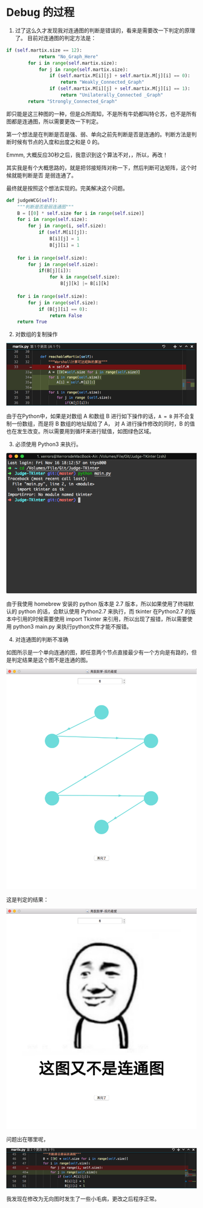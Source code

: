 
# Debug 的过程
1. 过了这么久才发现我对连通图的判断是错误的，看来是需要改一下判定的原理了。
目前对连通图的判定方法是：
```python 
if (self.martix.size == 12):
            return "No_Graph_Here"
        for i in range(self.martix.size):
            for j in range(self.martix.size):
                if (self.martix.M[i][j] + self.martix.M[j][i] == 0):
                    return "Weakly_Connected_Graph"
                if (self.martix.M[i][j] + self.martix.M[j][i] == 1):
                    return "Unilaterally_Connected _Graph"
        return "Strongly_Connected_Graph"
```
即只能是这三种图的一种，但是众所周知，不是所有牛奶都叫特仑苏，也不是所有图都是连通图，所以需要更改一下判定。

第一个想法是在判断是否是强、弱、单向之前先判断是否是连通的。判断方法是判断时候有节点的入度和出度之和是 0 的。

Emmm, 大概反应30秒之后，我意识到这个算法不对，，所以，再改！

其实我是有个大概思路的，就是把邻接矩阵对称一下，然后判断可达矩阵，这个时候就能判断是否 是弱连通了。

最终就是按照这个想法实现的。完美解决这个问题。

```python
def judgeWCG(self):
    """判断是否是弱连通图"""
    B = [[0] * self.size for i in range(self.size)]
    for i in range(self.size):
        for j in range(i, self.size):
            if (self.M[i][j]):
                B[i][j] = 1
                B[j][i] = 1

    for i in range(self.size):
        for j in range(self.size):
            if(B[j][i]):
                for k in range(self.size):
                    B[j][k] |= B[i][k]

    for i in range(self.size):
        for j in range(self.size):
            if (B[j][i] == 0):
                return False
    return True
```



2. 对数组的复制操作

![image-20181115232622217](assets/image-20181115232622217-2295582.png)

由于在Python中，如果是对数组 A 和数组 B 进行如下操作的话，`A = B` 并不会复制一份数组，而是将 B 数组的地址赋给了 A， 对 A 进行操作修改的同时，B 的值也在发生改变。所以需要用到循环来进行赋值，如图绿色区域。

3. 必须使用 Python3 来执行。

![image-20181116215413961](assets/image-20181116215413961-2376453.png)

由于我使用 homebrew 安装的 python 版本是 2.7 版本，所以如果使用了终端默认的 python 的话，会默认使用 Python2.7 来执行，而 tkinter 在Python2.7 的版本中引用的时候需要使用 import Tkinter 来引用，所以出现了报错，所以需要使用 python3 main.py 来执行python文件才能不报错。

4. 对连通图的判断不准确

如图所示是一个单向连通的图，即任意两个节点直接最少有一个方向是有路的，但是判定结果是这个图不是连通的图。

![image-20181126122223420](assets/image-20181126122223420-3206143.png)

这是判定的结果：

![image-20181126122342025](assets/image-20181126122342025-3206222.png)

问题出在哪里呢，

![image-20181126130033121](assets/image-20181126130033121-3208433.png)

我发现在修改为无向图时发生了一些小毛病，更改之后程序正常。